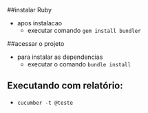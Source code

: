 ##instalar Ruby
 * apos instalacao 
    * executar comando ```gem install bundler```

##acessar o projeto
* para instalar as dependencias 
    * executar o comando ```bundle install```
 

## Executando com relatório:

* ```cucumber -t @teste ```

